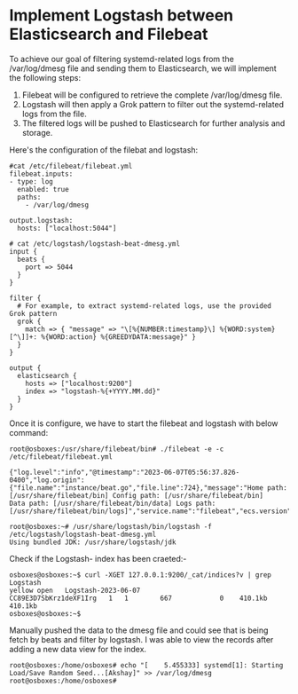 # Implement Logstash between Elasticsearch and Filebeat


To achieve our goal of filtering systemd-related logs from the /var/log/dmesg file and sending them to Elasticsearch, we will implement the following steps:

1. Filebeat will be configured to retrieve the complete /var/log/dmesg file.
2. Logstash will then apply a Grok pattern to filter out the systemd-related logs from the file.
3. The filtered logs will be pushed to Elasticsearch for further analysis and storage.


Here's the configuration of the filebat and logstash:

```
#cat /etc/filebeat/filebeat.yml
filebeat.inputs:
- type: log
  enabled: true
  paths:
    - /var/log/dmesg

output.logstash:
  hosts: ["localhost:5044"]
```


```
# cat /etc/logstash/logstash-beat-dmesg.yml
input {
  beats {
    port => 5044
  }
}

filter {
  # For example, to extract systemd-related logs, use the provided Grok pattern
  grok {
    match => { "message" => "\[%{NUMBER:timestamp}\] %{WORD:system}[^\]]+: %{WORD:action} %{GREEDYDATA:message}" }
  }
}

output {
  elasticsearch {
    hosts => ["localhost:9200"]
    index => "logstash-%{+YYYY.MM.dd}"
  }
}
```

Once it is configure, we have to start the filebeat and logstash with below command:

```
root@osboxes:/usr/share/filebeat/bin# ./filebeat -e -c /etc/filebeat/filebeat.yml

{"log.level":"info","@timestamp":"2023-06-07T05:56:37.826-0400","log.origin":{"file.name":"instance/beat.go","file.line":724},"message":"Home path: [/usr/share/filebeat/bin] Config path: [/usr/share/filebeat/bin]
Data path: [/usr/share/filebeat/bin/data] Logs path: [/usr/share/filebeat/bin/logs]","service.name":"filebeat","ecs.version":"1.6.0"}

root@osboxes:~# /usr/share/logstash/bin/logstash -f /etc/logstash/logstash-beat-dmesg.yml
Using bundled JDK: /usr/share/logstash/jdk
```

Check if the Logstash-<Date> index has been craeted:-

```
osboxes@osboxes:~$ curl -XGET 127.0.0.1:9200/_cat/indices?v | grep Logstash
yellow open   Logstash-2023-06-07                  CC89E3D7SbKrz1deXF1Irg   1   1        667            0    410.1kb        410.1kb
osboxes@osboxes:~$
```

Manually pushed the data to the dmesg file and could see that is being fetch by beats and filter by logstash. I was able to view the records after adding a new data view for the index.

```
root@osboxes:/home/osboxes# echo "[    5.455333] systemd[1]: Starting Load/Save Random Seed...[Akshay]" >> /var/log/dmesg
root@osboxes:/home/osboxes#
```



